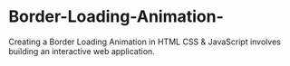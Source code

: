 # Border-Loading-Animation-
Creating a Border Loading Animation in HTML CSS &amp; JavaScript involves building an interactive web application. 
